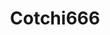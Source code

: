 ---
title: Cotchi666
github: https://github.com/Cotchi666
mode: light
transition: 3s
archetype:
  - Animation
---